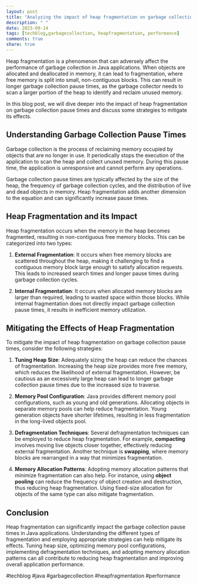 ```yaml
---
layout: post
title: "Analyzing the impact of heap fragmentation on garbage collection pause times in Java"
description: " "
date: 2023-09-14
tags: [techblog,garbagecollection, heapfragmentation, performance]
comments: true
share: true
---
```


Heap fragmentation is a phenomenon that can adversely affect the performance of garbage collection in Java applications. When objects are allocated and deallocated in memory, it can lead to fragmentation, where free memory is split into small, non-contiguous blocks. This can result in longer garbage collection pause times, as the garbage collector needs to scan a larger portion of the heap to identify and reclaim unused memory.

In this blog post, we will dive deeper into the impact of heap fragmentation on garbage collection pause times and discuss some strategies to mitigate its effects.

## Understanding Garbage Collection Pause Times

Garbage collection is the process of reclaiming memory occupied by objects that are no longer in use. It periodically stops the execution of the application to scan the heap and collect unused memory. During this pause time, the application is unresponsive and cannot perform any operations.

Garbage collection pause times are typically affected by the size of the heap, the frequency of garbage collection cycles, and the distribution of live and dead objects in memory. Heap fragmentation adds another dimension to the equation and can significantly increase pause times.

## Heap Fragmentation and its Impact

Heap fragmentation occurs when the memory in the heap becomes fragmented, resulting in non-contiguous free memory blocks. This can be categorized into two types:

1. **External Fragmentation**: It occurs when free memory blocks are scattered throughout the heap, making it challenging to find a contiguous memory block large enough to satisfy allocation requests. This leads to increased search times and longer pause times during garbage collection cycles.

2. **Internal Fragmentation**: It occurs when allocated memory blocks are larger than required, leading to wasted space within those blocks. While internal fragmentation does not directly impact garbage collection pause times, it results in inefficient memory utilization.

## Mitigating the Effects of Heap Fragmentation

To mitigate the impact of heap fragmentation on garbage collection pause times, consider the following strategies:

1. **Tuning Heap Size**: Adequately sizing the heap can reduce the chances of fragmentation. Increasing the heap size provides more free memory, which reduces the likelihood of external fragmentation. However, be cautious as an excessively large heap can lead to longer garbage collection pause times due to the increased size to traverse.

2. **Memory Pool Configuration**: Java provides different memory pool configurations, such as young and old generations. Allocating objects in separate memory pools can help reduce fragmentation. Young generation objects have shorter lifetimes, resulting in less fragmentation in the long-lived objects pool.

3. **Defragmentation Techniques**: Several defragmentation techniques can be employed to reduce heap fragmentation. For example, **compacting** involves moving live objects closer together, effectively reducing external fragmentation. Another technique is **swapping**, where memory blocks are rearranged in a way that minimizes fragmentation.

4. **Memory Allocation Patterns**: Adopting memory allocation patterns that minimize fragmentation can also help. For instance, using **object pooling** can reduce the frequency of object creation and destruction, thus reducing heap fragmentation. Using fixed-size allocation for objects of the same type can also mitigate fragmentation.

## Conclusion

Heap fragmentation can significantly impact the garbage collection pause times in Java applications. Understanding the different types of fragmentation and employing appropriate strategies can help mitigate its effects. Tuning heap size, optimizing memory pool configurations, implementing defragmentation techniques, and adopting memory allocation patterns can all contribute to reducing heap fragmentation and improving overall application performance.

#techblog #java #garbagecollection #heapfragmentation #performance
